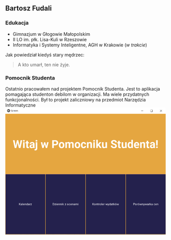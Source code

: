 ## Bartosz Fudali


### Edukacja
* Gimnazjum w Głogowie Małopolskim
* II LO im. płk. Lisa-Kuli w Rzeszowie
* Informatyka i Systemy Inteligentne, AGH w Krakowie (_w trakcie_)

Jak powiedział kiedyś stary mędrzec:
> A kto umarł,
> ten nie żyje.



### Pomocnik Studenta ###
Ostatnio pracowałem nad projektem Pomocnik Studenta. Jest to aplikacja pomagająca studenton debilom w organizacji. Ma wiele przydatnych funkcjonalności. Był to projekt zaliczniowy na przedmiot Narzędzia Informatyczne 
<img src="https://raw.githubusercontent.com/AGH-Narzedzia-Informatyczne/Pomocnik-Studenta-Test/main/menu%20(1).png"
     alt="Główne menu"
     style="float: left; margin-right: 10px;" /><br><br>

